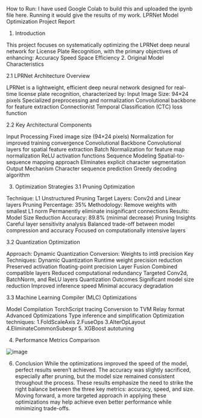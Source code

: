 How to Run:
I have used Google Colab to build this and uploaded the ipynb file here. Running it would give the results of my work.
LPRNet Model Optimization Project Report

1. Introduction

This project focuses on systematically optimizing the LPRNet deep neural network for License Plate Recognition, with the primary objectives of enhancing:
Accuracy
Speed
Space Efficiency
2. Original Model Characteristics

2.1 LPRNet Architecture Overview

LPRNet is a lightweight, efficient deep neural network designed for real-time license plate recognition, characterized by:
Input Image Size: 94×24 pixels
Specialized preprocessing and normalization
Convolutional backbone for feature extraction
Connectionist Temporal Classification (CTC) loss function

2.2 Key Architectural Components

Input Processing
Fixed image size (94×24 pixels)
Normalization for improved training convergence
Convolutional Backbone
Convolutional layers for spatial feature extraction
Batch Normalization for feature map normalization
ReLU activation functions
Sequence Modeling
Spatial-to-sequence mapping approach
Eliminates explicit character segmentation
Output Mechanism
Character sequence prediction
Greedy decoding algorithm


3. Optimization Strategies
3.1 Pruning Optimization

Technique: L1 Unstructured Pruning
Target Layers: Conv2d and Linear layers
Pruning Percentage: 35%
Methodology:
Remove weights with smallest L1 norm
Permanently eliminate insignificant connections
Results:
Model Size Reduction
Accuracy: 89.8% (minimal decrease)
Pruning Insights
Careful layer sensitivity analysis
Balanced trade-off between model compression and accuracy
Focused on computationally intensive layers

3.2 Quantization Optimization

Approach: Dynamic Quantization
Conversion: Weights to int8 precision
Key Techniques:
Dynamic Quantization
Runtime weight precision reduction
Preserved activation floating-point precision
Layer Fusion
Combined compatible layers
Reduced computational redundancy
Targeted Conv2d, BatchNorm, and ReLU layers
Quantization Outcomes
Significant model size reduction
Improved inference speed
Minimal accuracy degradation

3.3 Machine Learning Compiler (MLC) Optimizations

Model Compilation
TorchScript tracing
Conversion to TVM Relay format
Advanced Optimizations
Type inference and simplification
Optimization techniques:
1.FoldScaleAxis
2.FuseOps
3.AlterOpLayout
4.EliminateCommonSubexpr
5. XGBoost autotuning


4. Performance Metrics Comparison

![image](https://github.ncsu.edu/schalic/Optimized_LPRNet_CSC591/assets/30720/5ab26aaf-b58b-4561-a6bb-929f1d8190d9)


6. Conclusion
While the optimizations improved the speed of the model, perfect results weren’t achieved. The accuracy was slightly sacrificed, especially after pruning, but the model size remained consistent throughout the process. These results emphasize the need to strike the right balance between the three key metrics: accuracy, speed, and size. Moving forward, a more targeted approach in applying these optimizations may help achieve even better performance while minimizing trade-offs.



